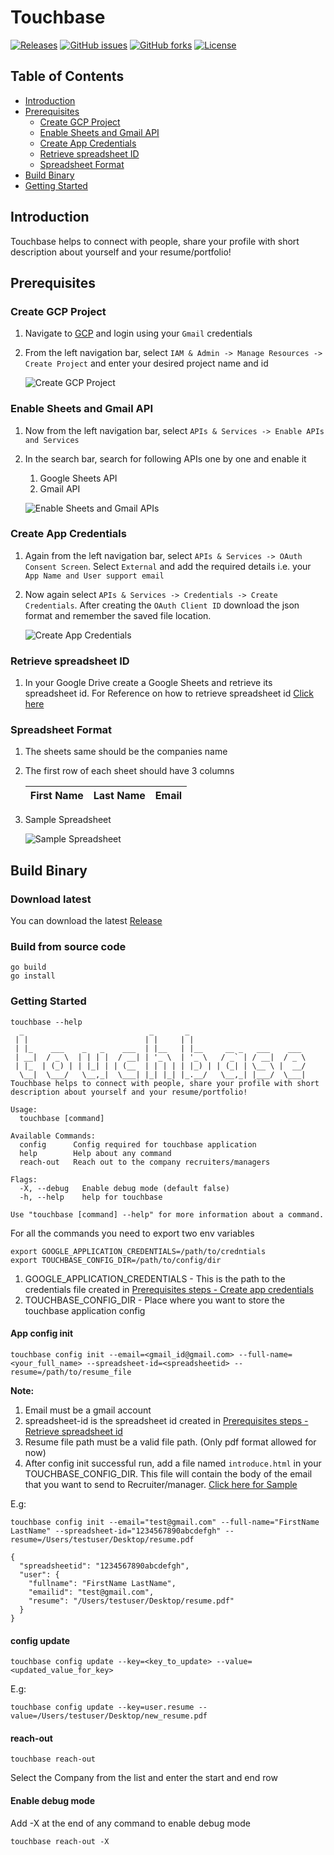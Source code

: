 # Touchbase

[![Releases](https://img.shields.io/github/v/tag/TransformersAutoBots/touchbase.svg?label=latest)](https://github.com/TransformersAutoBots/touchbase/releases/latest)
[![GitHub issues](https://img.shields.io/github/issues/TransformersAutoBots/touchbase?color=red)](https://github.com/TransformersAutoBots/touchbase/issues)
[![GitHub forks](https://img.shields.io/github/forks/TransformersAutoBots/touchbase?color=violet)](https://github.com/TransformersAutoBots/touchbase/network)
[![License](https://img.shields.io/github/license/TransformersAutoBots/touchbase)](./LICENSE)

## Table of Contents
* [Introduction](#introduction)
* [Prerequisites](#prerequisites)
  * [Create GCP Project](#create-gcp-project)
  * [Enable Sheets and Gmail API](#enable-sheets-and-gmail-api)
  * [Create App Credentials](#create-app-credentials)
  * [Retrieve spreadsheet ID](#retrieve-spreadsheet-id)
  * [Spreadsheet Format](#spreadsheet-format)
* [Build Binary](#build-binary)
* [Getting Started](#getting-started)

## Introduction
Touchbase helps to connect with people, share your profile with short 
description about yourself and your resume/portfolio!

## Prerequisites
### Create GCP Project
1. Navigate to [GCP](https://console.cloud.google.com) and login using your 
   `Gmail` credentials
2. From the left navigation bar, select `IAM & Admin -> Manage Resources -> Create Project`
   and enter your desired project name and id
   
   ![Create GCP Project](https://media.giphy.com/media/xzWE8zydyhgWOmakdP/giphy.gif)

### Enable Sheets and Gmail API
1. Now from the left navigation bar, select `APIs & Services -> Enable APIs and Services`
2. In the search bar, search for following APIs one by one and enable it 
   1. Google Sheets API
   2. Gmail API
   
   ![Enable Sheets and Gmail APIs](https://media.giphy.com/media/ecP7K6SsGmnqHLtvPI/giphy.gif)

### Create App Credentials
1. Again from the left navigation bar, select `APIs & Services -> OAuth Consent Screen`.
   Select `External` and add the required details i.e. your `App Name and User support email`
2. Now again select `APIs & Services -> Credentials -> Create Credentials`.
   After creating the `OAuth Client ID` download the json format and remember 
   the saved file location.    
   
   ![Create App Credentials](https://media.giphy.com/media/jBWtwSYFtoJ00Twxyb/giphy.gif)

### Retrieve spreadsheet ID
1. In your Google Drive create a Google Sheets and retrieve its spreadsheet id.
   For Reference on how to retrieve spreadsheet id [Click here](https://developers.google.com/sheets/api/guides/concepts#spreadsheet_id)

### Spreadsheet Format
1. The sheets same should be the companies name
2. The first row of each sheet should have 3 columns
   
   |First Name | Last Name | Email|
   |-----------|-----------|------|
3. Sample Spreadsheet
   
   ![Sample Spreadsheet](https://media.giphy.com/media/Py0Uolt9MCo7pqEtkJ/giphy.gif)

## Build Binary
### Download latest
You can download the latest [Release](https://github.com/TransformersAutoBots/touchbase/releases/latest)

### Build from source code
```
go build
go install
```

### Getting Started
```
touchbase --help
  _                            _       _
 | |                          | |     | |
 | |_    ___    _   _    ___  | |__   | |__     __ _   ___    ___
 | __|  / _ \  | | | |  / __| | '_ \  | '_ \   / _` | / __|  / _ \
 | |_  | (_) | | |_| | | (__  | | | | | |_) | | (_| | \__ \ |  __/
  \__|  \___/   \__,_|  \___| |_| |_| |_.__/   \__,_| |___/  \___|
Touchbase helps to connect with people, share your profile with short
description about yourself and your resume/portfolio!

Usage:
  touchbase [command]

Available Commands:
  config      Config required for touchbase application
  help        Help about any command
  reach-out   Reach out to the company recruiters/managers

Flags:
  -X, --debug   Enable debug mode (default false)
  -h, --help    help for touchbase

Use "touchbase [command] --help" for more information about a command.
```

For all the commands you need to export two env variables
```
export GOOGLE_APPLICATION_CREDENTIALS=/path/to/credntials
export TOUCHBASE_CONFIG_DIR=/path/to/config/dir
```
1. GOOGLE_APPLICATION_CREDENTIALS - This is the path to the credentials file created in [Prerequisites steps - Create app credentials](#create-app-credentials)
2. TOUCHBASE_CONFIG_DIR - Place where you want to store the touchbase application config

#### App config init
```
touchbase config init --email=<gmail_id@gmail.com> --full-name=<your_full_name> --spreadsheet-id=<spreadsheetid> --resume=/path/to/resume_file
```
**Note:**
  1. Email must be a gmail account
  2. spreadsheet-id is the spreadsheet id created in [Prerequisites steps - Retrieve spreadsheet id](#retrieve-spreadsheet-id)
  3. Resume file path must be a valid file path. (Only pdf format allowed for now)
  4. After config init successful run, add a file named `introduce.html` in your
     TOUCHBASE_CONFIG_DIR. This file will contain the body of the email that 
     you want to send to Recruiter/manager. [Click here for Sample](./templates/introduce.html)

E.g:
```
touchbase config init --email="test@gmail.com" --full-name="FirstName LastName" --spreadsheet-id="1234567890abcdefgh" --resume=/Users/testuser/Desktop/resume.pdf
```
```json5
{
  "spreadsheetid": "1234567890abcdefgh",
  "user": {
    "fullname": "FirstName LastName",
    "emailid": "test@gmail.com",
    "resume": "/Users/testuser/Desktop/resume.pdf"
  }
}
```
#### config update
```
touchbase config update --key=<key_to_update> --value=<updated_value_for_key>
```
E.g:
```
touchbase config update --key=user.resume --value=/Users/testuser/Desktop/new_resume.pdf
```
#### reach-out
```
touchbase reach-out
```

Select the Company from the list and enter the start and end row
#### Enable debug mode
Add -X at the end of any command to enable debug mode 
```
touchbase reach-out -X
```


